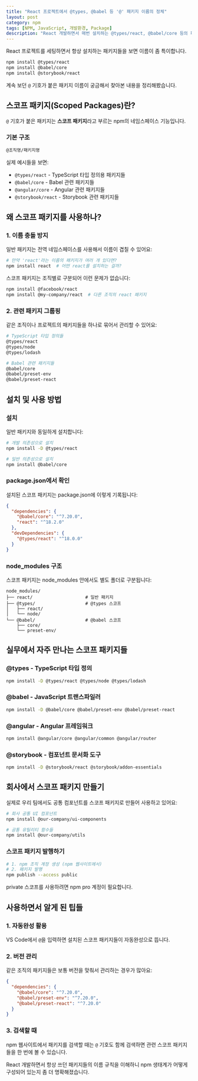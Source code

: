 ```yaml
---
title: "React 프로젝트에서 @types, @babel 등 '@' 패키지 이름의 정체"
layout: post
category: npm
tags: [NPM, JavaScript, 개발환경, Package]
description: "React 개발하면서 매번 설치하는 @types/react, @babel/core 등의 패키지 이름에 붙은 '@' 기호가 궁금해서 찾아본 스코프 패키지의 정체와 실무에서 활용하는 방법을 정리했습니다."
---
```


React 프로젝트를 세팅하면서 항상 설치하는 패키지들을 보면 이름이 좀 특이합니다.

```bash
npm install @types/react
npm install @babel/core
npm install @storybook/react
```

계속 보던 `@` 기호가 붙은 패키지 이름이 궁금해서 찾아본 내용을 정리해봤습니다.

## 스코프 패키지(Scoped Packages)란?

`@` 기호가 붙은 패키지는 **스코프 패키지**라고 부르는 npm의 네임스페이스 기능입니다.

### 기본 구조
```bash
@조직명/패키지명
```

실제 예시들을 보면:
- `@types/react` - TypeScript 타입 정의용 패키지들
- `@babel/core` - Babel 관련 패키지들
- `@angular/core` - Angular 관련 패키지들
- `@storybook/react` - Storybook 관련 패키지들

## 왜 스코프 패키지를 사용하나?

### 1. 이름 충돌 방지

일반 패키지는 전역 네임스페이스를 사용해서 이름이 겹칠 수 있어요:

```bash
# 만약 'react'라는 이름의 패키지가 여러 개 있다면?
npm install react  # 어떤 react를 설치하는 걸까?
```

스코프 패키지는 조직별로 구분되어 이런 문제가 없습니다:

```bash
npm install @facebook/react
npm install @my-company/react  # 다른 조직의 react 패키지
```

### 2. 관련 패키지 그룹핑

같은 조직이나 프로젝트의 패키지들을 하나로 묶어서 관리할 수 있어요:

```bash
# TypeScript 타입 정의들
@types/react
@types/node
@types/lodash

# Babel 관련 패키지들
@babel/core
@babel/preset-env
@babel/preset-react
```

## 설치 및 사용 방법

### 설치
일반 패키지와 동일하게 설치합니다:

```bash
# 개발 의존성으로 설치
npm install -D @types/react

# 일반 의존성으로 설치
npm install @babel/core
```

### package.json에서 확인
설치된 스코프 패키지는 package.json에 이렇게 기록됩니다:

```json
{
  "dependencies": {
    "@babel/core": "^7.20.0",
    "react": "^18.2.0"
  },
  "devDependencies": {
    "@types/react": "^18.0.0"
  }
}
```

### node_modules 구조
스코프 패키지는 node_modules 안에서도 별도 폴더로 구분됩니다:

```
node_modules/
├── react/                    # 일반 패키지
├── @types/                   # @types 스코프
│   ├── react/
│   └── node/
└── @babel/                   # @babel 스코프
    ├── core/
    └── preset-env/
```

## 실무에서 자주 만나는 스코프 패키지들

### @types - TypeScript 타입 정의
```bash
npm install -D @types/react @types/node @types/lodash
```

### @babel - JavaScript 트랜스파일러
```bash
npm install -D @babel/core @babel/preset-env @babel/preset-react
```

### @angular - Angular 프레임워크
```bash
npm install @angular/core @angular/common @angular/router
```

### @storybook - 컴포넌트 문서화 도구
```bash
npm install -D @storybook/react @storybook/addon-essentials
```

## 회사에서 스코프 패키지 만들기

실제로 우리 팀에서도 공통 컴포넌트를 스코프 패키지로 만들어 사용하고 있어요:

```bash
# 회사 공통 UI 컴포넌트
npm install @our-company/ui-components

# 공통 유틸리티 함수들
npm install @our-company/utils
```

### 스코프 패키지 발행하기

```bash
# 1. npm 조직 계정 생성 (npm 웹사이트에서)
# 2. 패키지 발행
npm publish --access public
```

private 스코프를 사용하려면 npm pro 계정이 필요합니다.

## 사용하면서 알게 된 팁들

### 1. 자동완성 활용
VS Code에서 `@`을 입력하면 설치된 스코프 패키지들이 자동완성으로 뜹니다.

### 2. 버전 관리
같은 조직의 패키지들은 보통 버전을 맞춰서 관리하는 경우가 많아요:

```json
{
  "dependencies": {
    "@babel/core": "^7.20.0",
    "@babel/preset-env": "^7.20.0",
    "@babel/preset-react": "^7.20.0"
  }
}
```

### 3. 검색할 때
npm 웹사이트에서 패키지를 검색할 때는 `@` 기호도 함께 검색하면 관련 스코프 패키지들을 한 번에 볼 수 있습니다.

React 개발하면서 항상 쓰던 패키지들의 이름 규칙을 이해하니 npm 생태계가 어떻게 구성되어 있는지 좀 더 명확해졌습니다.